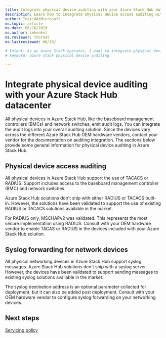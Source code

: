 ```yaml
---
title: Integrate physical device auditing with your Azure Stack Hub datacenter 
description: Learn how to integrate physical device access auditing with your Azure Stack Hub datacenter.
author: IngridAtMicrosoft
ms.topic: article
ms.date: 06/10/2019
ms.author: inhenkel
ms.reviewer: thoroet
ms.lastreviewed: 06/10/

# Intent: As an Azure Stack operator, I want to integrate physical device auditing with my Azure Stack datacenter.
# Keyword: azure stack physical device auditing

---
```



# Integrate physical device auditing with your Azure Stack Hub datacenter

All physical devices in Azure Stack Hub, like the baseboard management controllers (BMCs) and network switches, emit audit logs. You can integrate the audit logs into your overall auditing solution. Since the devices vary across the different Azure Stack Hub OEM hardware vendors, contact your vendor for the documentation on auditing integration. The sections below provide some general information for physical device auditing in Azure Stack Hub.  

## Physical device access auditing

All physical devices in Azure Stack Hub support the use of TACACS or RADIUS. Support includes access to the baseboard management controller (BMC) and network switches.

Azure Stack Hub solutions don't ship with either RADIUS or TACACS built-in. However, the solutions have been validated to support the use of existing RADIUS or TACACS solutions available in the market.

For RADIUS only, MSCHAPv2 was validated. This represents the most secure implementation using RADIUS. Consult with your OEM hardware vendor to enable TACAS or RADIUS in the devices included with your Azure Stack Hub solution.

## Syslog forwarding for network devices

All physical networking devices in Azure Stack Hub support syslog messages. Azure Stack Hub solutions don't ship with a syslog server. However, the devices have been validated to support sending messages to existing syslog solutions available in the market.

The syslog destination address is an optional parameter collected for deployment, but it can also be added post deployment. Consult with your OEM hardware vendor to configure syslog forwarding on your networking devices.

## Next steps

[Servicing policy](azure-stack-servicing-policy.md)
